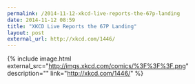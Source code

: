 ```yaml
---
permalink: /2014-11-12-xkcd-live-reports-the-67p-landing
date: 2014-11-12 08:59
title: "XKCD Live Reports the 67P Landing"
layout: post
external_url: http://xkcd.com/1446/
---
```

{% include image.html external_src="http://imgs.xkcd.com/comics/%3F%3F%3F.png" description="" link="http://xkcd.com/1446/" %}
